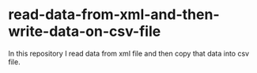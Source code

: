 # read-data-from-xml-and-then-write-data-on-csv-file
In this repository I read data from xml file and then copy that data into csv file. 
